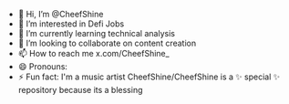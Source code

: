- 👋 Hi, I’m @CheefShine
- 👀 I’m interested in Defi Jobs
- 🌱 I’m currently learning technical analysis 
- 💞️ I’m looking to collaborate on content creation 
- 📫 How to reach me x.com/CheefShine_
- 😄 Pronouns: 
- ⚡ Fun fact: I'm a music artist 
CheefShine/CheefShine is a ✨ special ✨ repository because its a blessing 
